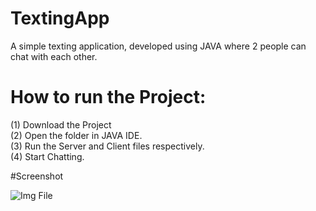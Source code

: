 # TextingApp

A simple texting application, developed using JAVA where 2 people can chat with each other.

# How to run the Project:

(1) Download the Project <br />
(2) Open the folder in JAVA IDE.<br />
(3) Run the Server and Client files respectively. <br />
(4) Start Chatting.

#Screenshot

![Img File](https://resumeimages209.s3.us-west-1.amazonaws.com/simpchat.png)
